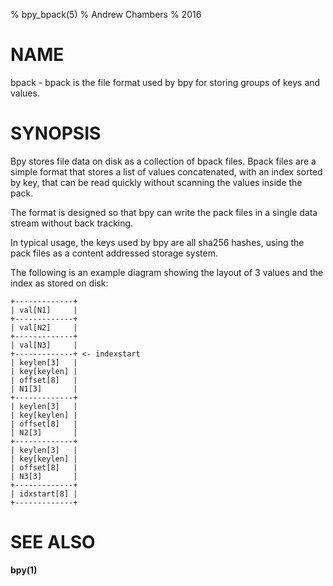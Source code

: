 % bpy_bpack(5)
% Andrew Chambers
% 2016

# NAME

bpack - bpack is the file format used by bpy for storing groups of keys and values.

# SYNOPSIS

Bpy stores file data on disk as a collection of bpack files. Bpack files
are a simple format that stores a list of values concatenated, with an index
sorted by key, that can be read quickly without scanning the values inside the pack.

The format is designed so that bpy can write the pack files in a single
data stream without back tracking.

In typical usage, the keys used by bpy are all sha256 hashes, using the 
pack files as a content addressed storage system.

The following is an example diagram showing the layout of 3 values and the index as stored on disk:

```
+-------------+
| val[N1]     |
+-------------+
| val[N2]     |
+-------------+
| val[N3]     |
+-------------+ <- indexstart
| keylen[3]   |
| key[keylen] |
| offset[8]   |
| N1[3]       |
+-------------+
| keylen[3]   |
| key[keylen] |
| offset[8]   |
| N2[3]       |
+-------------+
| keylen[3]   |
| key[keylen] |
| offset[8]   |
| N3[3]       |
+-------------+
| idxstart[8] |
+-------------+
```

# SEE ALSO

**bpy(1)**
